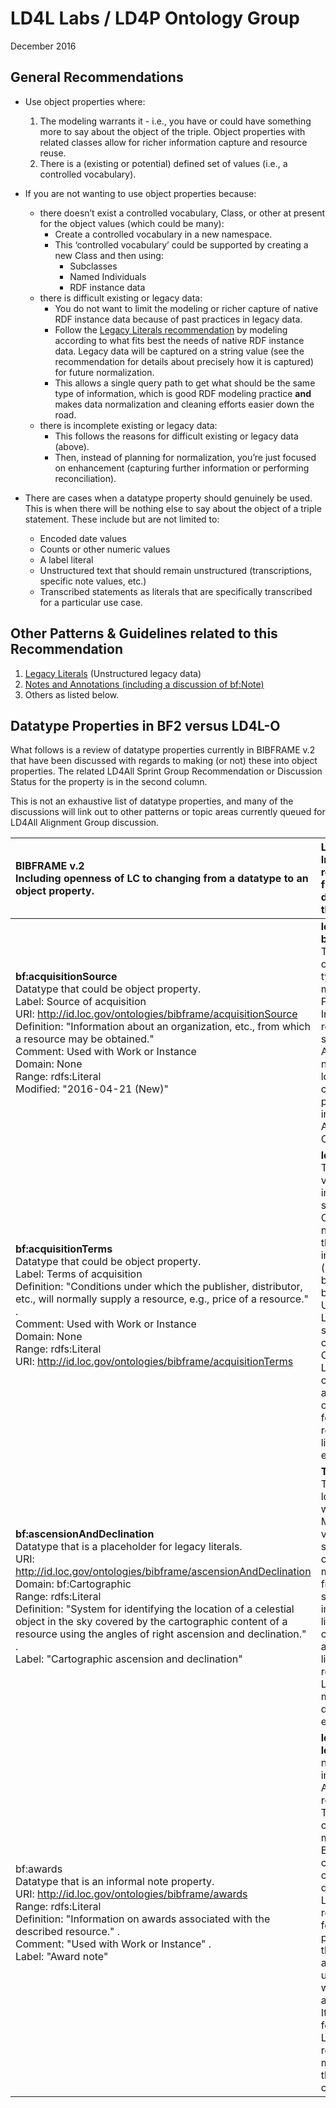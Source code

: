 LD4L Labs / LD4P Ontology Group
===============================

December 2016

General Recommendations
-----------------------

-   Use object properties where:
    1. The modeling warrants it - i.e., you have or could have something more to say about the object of the triple. Object properties with related classes allow for richer information capture and resource reuse.
	2. There is a (existing or potential) defined set of values (i.e., a controlled vocabulary).

-   If you are not wanting to use object properties because:
    -   there doesn’t exist a controlled vocabulary, Class, or other at present for the object values (which could be many):
        -   Create a controlled vocabulary in a new namespace.
        -   This ‘controlled vocabulary’ could be supported by creating a new Class and then using:
            -   Subclasses
            -   Named Individuals
            -   RDF instance data
    -   there is difficult existing or legacy data:
        -   You do not want to limit the modeling or richer capture of native RDF instance data because of past practices in legacy data. 
        -   Follow the [Legacy Literals recommendation](http://drive.google.com/open?id=1CyUl0tID3c62_klq77B2YFERtFtFrLeHULqWnjzLnvg) by modeling according to what fits best the needs of native RDF instance data. Legacy data will be captured on a string value (see the recommendation for details about precisely how it is captured) for future normalization.
        -   This allows a single query path to get what should be the same type of information, which is good RDF modeling practice **and** makes data normalization and cleaning efforts easier down the road.
    -   there is incomplete existing or legacy data:
        -   This follows the reasons for difficult existing or legacy data (above).
        -   Then, instead of planning for normalization, you’re just focused on enhancement (capturing further information or performing reconciliation).
-   There are cases when a datatype property should genuinely be used. This is when there will be nothing else to say about the object of a triple statement. These include but are not limited to:
    -   Encoded date values
    -   Counts or other numeric values
    -   A label literal
    -   Unstructured text that should remain unstructured (transcriptions, specific note values, etc.)
    -   Transcribed statements as literals that are specifically transcribed for a particular use case.


Other Patterns & Guidelines related to this Recommendation
----------------------------------------------------------

1.  [Legacy Literals](http://drive.google.com/open?id=1CyUl0tID3c62_klq77B2YFERtFtFrLeHULqWnjzLnvg) (Unstructured legacy data)
2.  [Notes and Annotations (including a discussion of bf:Note)](http://drive.google.com/open?id=1aGG19L48ljyHpw-wcGfshakU6DTxORBj6zoX8iygu3Q)
3.  Others as listed below.


Datatype Properties in BF2 versus LD4L-O
----------------------------------------

What follows is a review of datatype properties currently in BIBFRAME v.2 that have been discussed with regards to making (or not) these into object properties. The related LD4All Sprint Group Recommendation or Discussion Status for the property is in the second column.

This is not an exhaustive list of datatype properties, and many of the discussions will link out to other patterns or topic areas currently queued for LD4All Alignment Group discussion.
 
**BIBFRAME v.2**  <br /> Including openness of LC to changing from a datatype to an object property.  |  **LD4All Status** <br /> Including current recommendations from LD4All discussions on using these.
:------------- | :-------------
| **bf:acquisitionSource** <br />Datatype that could be object property. <br />Label: Source of acquisition<br />URI: http://id.loc.gov/ontologies/bibframe/acquisitionSource<br />Definition: "Information about an organization, etc., from which a resource may be obtained."<br />Comment: Used with Work or Instance<br />Domain: None<br />Range: rdfs:Literal<br />Modified: "2016-04-21 (New)" |  **ld4l:AcquisitionActivity bf:source foaf:Agent**<br />This should point to an organization or other type of entity resource, making it an Object Property.<br />In LD4All recommendations, it is seen as part of an Activity resource, namely, the source of ld4l:AcquisitionActivity captured with bf:source pointing to a foaf:Agent instance (URI for the Agent - probably, Organization). |
| **bf:acquisitionTerms** <br />Datatype that could be object property.<br /> Label: Terms of acquisition<br /> Definition: "Conditions under which the publisher, distributor, etc., will normally supply a resource, e.g., price of a resource." .<br /> Comment: Used with Work or Instance<br />Domain: None<br /> Range: rdfs:Literal<br />URI: http://id.loc.gov/ontologies/bibframe/acquisitionTerms |  **ld4l Activity Pattern ...**<br />This could point to a variety of types of information. This supports making this an Object Property with a new Class for having all the related information in a more granular way (i.e. bf:AcquisitionTerms bf:price “data” ; bf:license [license URI?]; etc.)<br /> LD4All will use a subclass of Activity to cover this needed Class. The generated LD4L Activity class will contain properties according to what type of information is found/contained by this resource (e.g. price, license, format, deal, etc.) |
| **bf:ascensionAndDeclination**<br /> Datatype that is a placeholder for legacy literals.<br /> URI: http://id.loc.gov/ontologies/bibframe/ascensionAndDeclination<br /> Domain: bf:Cartographic<br /> Range: rdfs:Literal<br /> Definition: "System for identifying the location of a celestial object in the sky covered by the cartographic content of a resource using the angles of right ascension and declination." . <br /> Label: "Cartographic ascension and declination" | **TBD** <br /> This is an extremely lossy data property when looking at MARC21 to BIBFRAME v.2 conversion. It should be supported by creating the appropriate modeling of an ontology fragment that best serves capturing this information. The legacy literals data is then captured as best able as outlined in the  legacy literals recommendation. <br /> LD4All is leaving the modeling work for this data to the Geospatial extension. |
| bf:awards <br /> Datatype that is an informal note property. <br /> URI: http://id.loc.gov/ontologies/bibframe/awards <br /> Range: rdfs:Literal <br /> Definition: "Information on awards associated with the described resource." .  <br /> Comment: "Used with Work or Instance" .  <br /> Label: "Award note" | **ld4l:Award & ld4l:AwardReceipt** This note contains information about an Award received by the resource described. This is an ideal candidate for improved modeling starting with BIBFRAME v.2 natively-created RDF, albeit the conversion of existing data will be hard. <br /> LD4All is recommending following the Awards pattern, which follows the VIVO Ontology in its approach to Awards - it uses Object Properties with Classes ld4l:Award and ld4l:AwardReceipt. It also recommends following the Legacy Literals recommendation when moving existing data to this Awards modeling construct.





